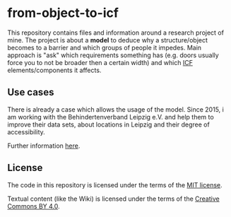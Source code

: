 # from-object-to-icf

This repository contains files and information around a research project of mine. The project is about a **model** to deduce why a structure/object becomes to a barrier and which groups of people it impedes. Main approach is "ask" which requirements something has (e.g. doors usually force you to not be broader then a certain width) and which [ICF](http://www.who.int/classifications/icf/en/) elements/components it affects.

## Use cases

There is already a case which allows the usage of the model. Since 2015, i am working with the Behindertenverband Leipzig e.V. and help them to improve their data sets, about locations in Leipzig and their degree of accessibility.

Further information [here](https://github.com/k00ni/from-object-to-icf/tree/master/usecase1-bvl).

## License

The code in this repository is licensed under the terms of the [MIT license](https://choosealicense.com/licenses/mit/).

Textual content (like the Wiki) is licensed under the terms of the [Creative Commons BY 4.0](https://creativecommons.org/licenses/by/4.0/).

